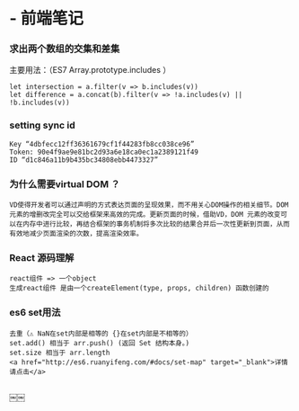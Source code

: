 # - 前端笔记

### 求出两个数组的交集和差集 
主要用法：（ES7 Array.prototype.includes ）

    let intersection = a.filter(v => b.includes(v))
    let difference = a.concat(b).filter(v => !a.includes(v) || !b.includes(v))
    
### setting sync id    
    Key “4dbfecc12ff36361679cf1f44283fb8cc038ce96”
    Token: 90e4f9ae9e81bc2d93a6e18ca0ec1a2389121f49
    ID “d1c846a11b9b435bc34808ebb4473327”
    
### 为什么需要virtual DOM ？
    VD使得开发者可以通过声明的方式表达页面的呈现效果，而不用关心DOM操作的相关细节。DOM元素的增删改完全可以交给框架来高效的完成。更新页面的时候，借助VD，DOM 元素的改变可以在内存中进行比较，再结合框架的事务机制将多次比较的结果合并后一次性更新到页面，从而有效地减少页面渲染的次数，提高渲染效率。
    
### React 源码理解
    react组件 => 一个object
	生成react组件 是由一个createElement(type, props, children) 函数创建的

### es6 set用法
    去重（⚠️ NaN在set内部是相等的 {}在set内部是不相等的）
	set.add() 相当于 arr.push() (返回 Set 结构本身。)
	set.size 相当于 arr.length
    <a href="http://es6.ruanyifeng.com/#docs/set-map" target="_blank">详情请点击</a>
    ￼￼￼￼
￼￼

